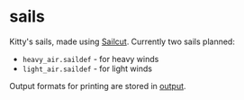 sails
=====

Kitty's sails, made using [Sailcut](http://www.sailcut.com/). Currently two sails planned:

  * `heavy_air.saildef` - for heavy winds
  * `light_air.saildef` - for light winds

Output formats for printing are stored in [output](output).
